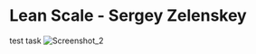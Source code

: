 # Lean Scale - Sergey Zelenskey
test task
![Screenshot_2](https://user-images.githubusercontent.com/70944846/122228778-d9ea8480-cec0-11eb-978f-c043bd624406.png)

